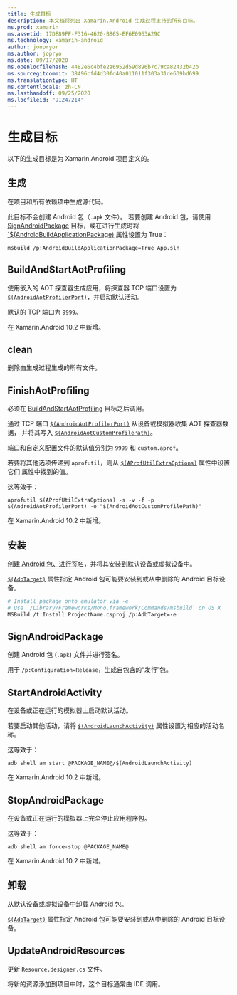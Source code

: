 ```yaml
---
title: 生成目标
description: 本文档将列出 Xamarin.Android 生成过程支持的所有目标。
ms.prod: xamarin
ms.assetid: 17DE89FF-F316-4620-B865-EF6E0963A29C
ms.technology: xamarin-android
author: jonpryor
ms.author: jopryo
ms.date: 09/17/2020
ms.openlocfilehash: 4482e6c4bfe2a6952d59d896b7c79ca82432b42b
ms.sourcegitcommit: 38496cfd4d30fd40a011011f303a31de639bd699
ms.translationtype: HT
ms.contentlocale: zh-CN
ms.lasthandoff: 09/25/2020
ms.locfileid: "91247214"
---
```

# <a name="build-targets"></a>生成目标

以下的生成目标是为 Xamarin.Android 项目定义的。

## <a name="build"></a>生成

在项目和所有依赖项中生成源代码。

此目标不会创建 Android 包（`.apk` 文件）。
若要创建 Android 包，请使用 [SignAndroidPackage](#signandroidpackage) 目标，或在进行生成时将 [`$(AndroidBuildApplicationPackage)](~/android/deploy-test/building-apps/build-properties.md#androidbuildapplicationpackage) 属性设置为 True：

```shell
msbuild /p:AndroidBuildApplicationPackage=True App.sln
```

## <a name="buildandstartaotprofiling"></a>BuildAndStartAotProfiling

使用嵌入的 AOT 探查器生成应用，将探查器 TCP 端口设置为 [`$(AndroidAotProfilerPort)`](~/android/deploy-test/building-apps/build-properties.md#androidaotprofilerport)，并启动默认活动。

默认的 TCP 端口为 `9999`。

在 Xamarin.Android 10.2 中新增。

## <a name="clean"></a>clean

删除由生成过程生成的所有文件。

## <a name="finishaotprofiling"></a>FinishAotProfiling

必须在 [BuildAndStartAotProfiling](#buildandstartaotprofiling) 目标之后调用。

通过 TCP 端口 [`$(AndroidAotProfilerPort)`](~/android/deploy-test/building-apps/build-properties.md#androidaotprofilerport) 从设备或模拟器收集 AOT 探查器数据，
并将其写入 [`$(AndroidAotCustomProfilePath)`](~/android/deploy-test/building-apps/build-properties.md#androidaotcustomprofilepath)。

端口和自定义配置文件的默认值分别为 `9999` 和 `custom.aprof`。

若要将其他选项传递到 `aprofutil`，则从 [`$(AProfUtilExtraOptions)`](~/android/deploy-test/building-apps/build-properties.md#aprofutilextraoptions) 属性中设置它们
属性中找到的值。

这等效于：

```shell
aprofutil $(AProfUtilExtraOptions) -s -v -f -p $(AndroidAotProfilerPort) -o "$(AndroidAotCustomProfilePath)"
```

在 Xamarin.Android 10.2 中新增。

## <a name="install"></a>安装

[创建 Android 包、进行签名](#signandroidpackage)，并将其安装到默认设备或虚拟设备中。

[`$(AdbTarget)`](~/android/deploy-test/building-apps/build-properties.md#adbtarget) 属性指定 Android 包可能要安装到或从中删除的 Android 目标设备。

```bash
# Install package onto emulator via -e
# Use `/Library/Frameworks/Mono.framework/Commands/msbuild` on OS X
MSBuild /t:Install ProjectName.csproj /p:AdbTarget=-e
```

## <a name="signandroidpackage"></a>SignAndroidPackage

创建 Android 包 (`.apk`) 文件并进行签名。

用于 `/p:Configuration=Release`，生成自包含的“发行”包。

## <a name="startandroidactivity"></a>StartAndroidActivity

在设备或正在运行的模拟器上启动默认活动。

若要启动其他活动，请将 [`$(AndroidLaunchActivity)`](~/android/deploy-test/building-apps/build-properties.md#androidlaunchactivity)
属性设置为相应的活动名称。

这等效于：

```shell
adb shell am start @PACKAGE_NAME@/$(AndroidLaunchActivity)
```

在 Xamarin.Android 10.2 中新增。

## <a name="stopandroidpackage"></a>StopAndroidPackage

在设备或正在运行的模拟器上完全停止应用程序包。

这等效于：

```shell
adb shell am force-stop @PACKAGE_NAME@
```

在 Xamarin.Android 10.2 中新增。

## <a name="uninstall"></a>卸载

从默认设备或虚拟设备中卸载 Android 包。

[`$(AdbTarget)`](~/android/deploy-test/building-apps/build-properties.md#adbtarget) 属性指定 Android 包可能要安装到或从中删除的 Android 目标设备。

## <a name="updateandroidresources"></a>UpdateAndroidResources

更新 `Resource.designer.cs` 文件。

将新的资源添加到项目中时，这个目标通常由 IDE 调用。
